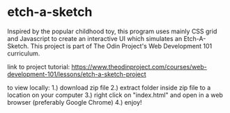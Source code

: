 # etch-a-sketch

Inspired by the popular childhood toy, this program uses mainly CSS grid and Javascript to create an interactive UI which simulates an Etch-A-Sketch.
This project is part of The Odin Project's Web Development 101 curriculum.


link to project tutorial: https://www.theodinproject.com/courses/web-development-101/lessons/etch-a-sketch-project

to view locally: 1.) download zip file
		 2.) extract folder inside zip file to a location on your computer
		 3.) right click on "index.html" and open in a web browser (preferably Google Chrome)
		 4.) enjoy!
